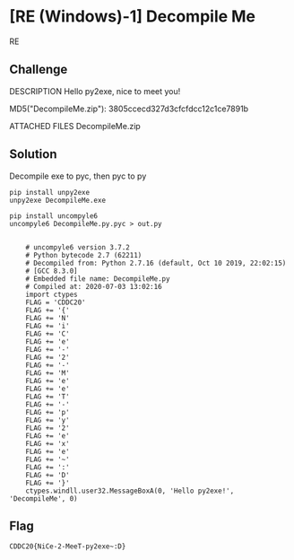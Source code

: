 # [RE (Windows)-1] Decompile Me
RE

## Challenge 
DESCRIPTION
Hello py2exe, nice to meet you!

MD5("DecompileMe.zip"): 3805ccecd327d3cfcfdcc12c1ce7891b

ATTACHED FILES
DecompileMe.zip

## Solution

Decompile exe to pyc, then pyc to py
	
	pip install unpy2exe
	unpy2exe DecompileMe.exe

	pip install uncompyle6
	uncompyle6 DecompileMe.py.pyc > out.py


		# uncompyle6 version 3.7.2
		# Python bytecode 2.7 (62211)
		# Decompiled from: Python 2.7.16 (default, Oct 10 2019, 22:02:15) 
		# [GCC 8.3.0]
		# Embedded file name: DecompileMe.py
		# Compiled at: 2020-07-03 13:02:16
		import ctypes
		FLAG = 'CDDC20'
		FLAG += '{'
		FLAG += 'N'
		FLAG += 'i'
		FLAG += 'C'
		FLAG += 'e'
		FLAG += '-'
		FLAG += '2'
		FLAG += '-'
		FLAG += 'M'
		FLAG += 'e'
		FLAG += 'e'
		FLAG += 'T'
		FLAG += '-'
		FLAG += 'p'
		FLAG += 'y'
		FLAG += '2'
		FLAG += 'e'
		FLAG += 'x'
		FLAG += 'e'
		FLAG += '~'
		FLAG += ':'
		FLAG += 'D'
		FLAG += '}'
		ctypes.windll.user32.MessageBoxA(0, 'Hello py2exe!', 'DecompileMe', 0)


## Flag

	CDDC20{NiCe-2-MeeT-py2exe~:D}